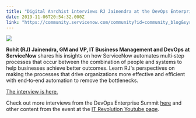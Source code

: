 ```yaml
---
title: "Digital Anrchist interviews RJ Jainendra at the DevOps Enterprise Summit"
date: 2019-11-06T20:54:32.000Z
link: "https://community.servicenow.com/community?id=community_blog&sys_id=7d855a0c1b498890a59033f2cd4bcb87"
---
```

<p><strong><img src="https://community.servicenow.com/9c3552041b498890a59033f2cd4bcb78.iix" /></strong></p>
<p><strong>Rohit (RJ) Jainendra, GM and VP, IT Business Management and DevOps at ServiceNow</strong> shares his insights on how ServiceNow automates multi‑step processes that occur between the combination of people and systems to help businesses achieve better outcomes. Learn RJ&#39;s perspectives on making the processes that drive organizations more effective and efficient with end‑to‑end automation to remove the bottlenecks.</p>
<p><a title="RJ Interview link" href="https://vimeo.com/369454618#t&#61;6h51m59s" target="_blank" rel="noopener noreferrer nofollow">The interview is here.</a></p>
<p>Check out more interviews from the DevOps Enterprise Summit <a title="More interviews" href="https://digitalanarchist.com/live/" target="_blank" rel="noopener noreferrer nofollow">here</a> and other content from the event at the <a title="IT Revolution YouTube" href="https://www.youtube.com/channel/UCkAQCw5_sIZmj2IkSrNy00A" target="_blank" rel="noopener noreferrer nofollow">IT Revolution Youtube page</a>.</p>